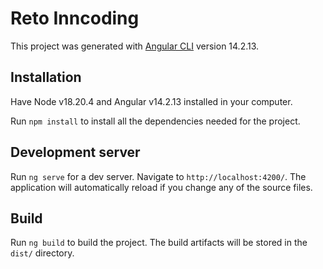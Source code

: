 # Reto Inncoding

This project was generated with [Angular CLI](https://github.com/angular/angular-cli) version 14.2.13.

## Installation

Have Node v18.20.4 and Angular v14.2.13 installed in your computer.

Run `npm install` to install all the dependencies needed for the project.

## Development server

Run `ng serve` for a dev server. Navigate to `http://localhost:4200/`. The application will automatically reload if you change any of the source files.

## Build

Run `ng build` to build the project. The build artifacts will be stored in the `dist/` directory.
